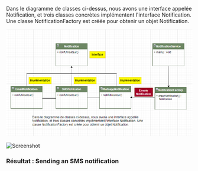 Dans le diagramme de classes ci-dessus, nous avons une interface appelée Notification, et trois classes concrètes implémentent l'interface Notification. Une classe NotificationFactory est créée pour obtenir un objet Notification.

![Screenshot](Diagramme.PNG)

![Screenshot](Result.PNG)
### Résultat : Sending an SMS notification
